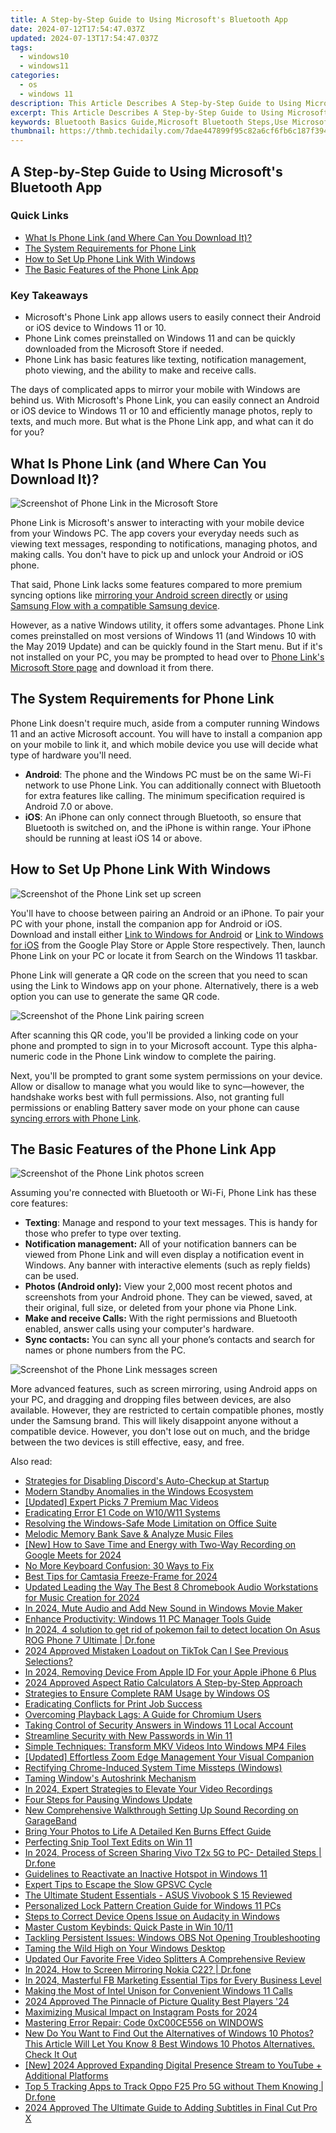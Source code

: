 ```yaml
---
title: A Step-by-Step Guide to Using Microsoft's Bluetooth App
date: 2024-07-12T17:54:47.037Z
updated: 2024-07-13T17:54:47.037Z
tags:
  - windows10
  - windows11
categories:
  - os
  - windows 11
description: This Article Describes A Step-by-Step Guide to Using Microsoft's Bluetooth App
excerpt: This Article Describes A Step-by-Step Guide to Using Microsoft's Bluetooth App
keywords: Bluetooth Basics Guide,Microsoft Bluetooth Steps,Use Microsoft BlueTooth,Bluetooth Setup Microsoft,Microsoft BT Application,Microsoft BT Connect Guide,Step-by-Step Microsoft BT Usage
thumbnail: https://thmb.techidaily.com/7dae447899f95c82a6cf6fb6c187f3946b55a92e5def14d160bc07a7e668b288.jpg
---
```


## A Step-by-Step Guide to Using Microsoft's Bluetooth App

### Quick Links

* [What Is Phone Link (and Where Can You Download It)?](#what-is-phone-link-and-where-can-you-download-it)
* [The System Requirements for Phone Link](#the-system-requirements-for-phone-link)
* [How to Set Up Phone Link With Windows](#how-to-set-up-phone-link-with-windows)
* [The Basic Features of the Phone Link App](#the-basic-features-of-the-phone-link-app)

### Key Takeaways

* Microsoft's Phone Link app allows users to easily connect their Android or iOS device to Windows 11 or 10\.
* Phone Link comes preinstalled on Windows 11 and can be quickly downloaded from the Microsoft Store if needed.
* Phone Link has basic features like texting, notification management, photo viewing, and the ability to make and receive calls.

 The days of complicated apps to mirror your mobile with Windows are behind us. With Microsoft's Phone Link, you can easily connect an Android or iOS device to Windows 11 or 10 and efficiently manage photos, reply to texts, and much more. But what is the Phone Link app, and what can it do for you?

## What Is Phone Link (and Where Can You Download It)?

![Screenshot of Phone Link in the Microsoft Store](https://static1.makeuseofimages.com/wordpress/wp-content/uploads/2023/12/screenshot_of_microsoft_phone_link-1.jpg)

 Phone Link is Microsoft's answer to interacting with your mobile device from your Windows PC. The app covers your everyday needs such as viewing text messages, responding to notifications, managing photos, and making calls. You don't have to pick up and unlock your Android or iOS phone.

 That said, Phone Link lacks some features compared to more premium syncing options like [mirroring your Android screen directly](https://www.makeuseof.com/tag/mirror-android-screen-pc-mac-without-root/) or [using Samsung Flow with a compatible Samsung device](https://www.makeuseof.com/samsung-flow-connect-windows-galaxy/).

 However, as a native Windows utility, it offers some advantages. Phone Link comes preinstalled on most versions of Windows 11 (and Windows 10 with the May 2019 Update) and can be quickly found in the Start menu. But if it's not installed on your PC, you may be prompted to head over to [Phone Link's Microsoft Store page](https://apps.microsoft.com/detail/9NMPJ99VJBWV?hl=en-us&gl=US) and download it from there.

## The System Requirements for Phone Link

 Phone Link doesn't require much, aside from a computer running Windows 11 and an active Microsoft account. You will have to install a companion app on your mobile to link it, and which mobile device you use will decide what type of hardware you'll need.

* **Android**: The phone and the Windows PC must be on the same Wi-Fi network to use Phone Link. You can additionally connect with Bluetooth for extra features like calling. The minimum specification required is Android 7.0 or above.
* **iOS**: An iPhone can only connect through Bluetooth, so ensure that Bluetooth is switched on, and the iPhone is within range. Your iPhone should be running at least iOS 14 or above.

## How to Set Up Phone Link With Windows

![Screenshot of the Phone Link set up screen](https://static1.makeuseofimages.com/wordpress/wp-content/uploads/2023/12/screenshot_of_microsoft_phone_link_set_up.jpg)

 You'll have to choose between pairing an Android or an iPhone. To pair your PC with your phone, install the companion app for Android or iOS. Download and install either [Link to Windows for Android](https://www.anrdoezrs.net/links/7251228/type/dlg/sid/UUmuoUeUpU2008631/https://play.google.com/store/apps/details?id=com.microsoft.appmanager&hl=en%5FUS) or [Link to Windows for iOS](https://apps.apple.com/us/app/link-to-windows/id6443686328) from the Google Play Store or Apple Store respectively. Then, launch Phone Link on your PC or locate it from Search on the Windows 11 taskbar.

 Phone Link will generate a QR code on the screen that you need to scan using the Link to Windows app on your phone. Alternatively, there is a web option you can use to generate the same QR code.

![Screenshot of the Phone Link pairing screen](https://static1.makeuseofimages.com/wordpress/wp-content/uploads/2023/12/screenshot_of_microsoft_phone_link_pairing.jpg)

 After scanning this QR code, you'll be provided a linking code on your phone and prompted to sign in to your Microsoft account. Type this alpha-numeric code in the Phone Link window to complete the pairing.

 Next, you'll be prompted to grant some system permissions on your device. Allow or disallow to manage what you would like to sync—however, the handshake works best with full permissions. Also, not granting full permissions or enabling Battery saver mode on your phone can cause [syncing errors with Phone Link](https://www.makeuseof.com/how-to-fix-phone-link-app-not-working-windows-11/).

## The Basic Features of the Phone Link App

![Screenshot of the Phone Link photos screen](https://static1.makeuseofimages.com/wordpress/wp-content/uploads/2023/12/screenshot_of_microsoft_phone_link_photos.jpg)

 Assuming you're connected with Bluetooth or Wi-Fi, Phone Link has these core features:

* **Texting**: Manage and respond to your text messages. This is handy for those who prefer to type over texting.
* **Notification management:** All of your notification banners can be viewed from Phone Link and will even display a notification event in Windows. Any banner with interactive elements (such as reply fields) can be used.
* **Photos (Android only):** View your 2,000 most recent photos and screenshots from your Android phone. They can be viewed, saved, at their original, full size, or deleted from your phone via Phone Link.
* **Make and receive Calls:** With the right permissions and Bluetooth enabled, answer calls using your computer's hardware.
* **Sync contacts:** You can sync all your phone’s contacts and search for names or phone numbers from the PC.

![Screenshot of the Phone Link messages screen](https://static1.makeuseofimages.com/wordpress/wp-content/uploads/2023/12/screenshot_of_microsoft_phone_link_messages.jpg)

 More advanced features, such as screen mirroring, using Android apps on your PC, and dragging and dropping files between devices, are also available. However, they are restricted to certain compatible phones, mostly under the Samsung brand. This will likely disappoint anyone without a compatible device. However, you don't lose out on much, and the bridge between the two devices is still effective, easy, and free.



<ins class="adsbygoogle"
      style="display:block"
      data-ad-client="ca-pub-7571918770474297"
      data-ad-slot="8358498916"
      data-ad-format="auto"
      data-full-width-responsive="true"></ins>
<span class="atpl-alsoreadstyle">Also read:</span>
<div><ul>
<li><a href="https://win11-tips.techidaily.com/strategies-for-disabling-discords-auto-checkup-at-startup/"><u>Strategies for Disabling Discord's Auto-Checkup at Startup</u></a></li>
<li><a href="https://win11-tips.techidaily.com/modern-standby-anomalies-in-the-windows-ecosystem/"><u>Modern Standby Anomalies in the Windows Ecosystem</u></a></li>
<li><a href="https://some-knowledge.techidaily.com/updated-expert-picks-7-premium-mac-videos/"><u>[Updated] Expert Picks  7 Premium Mac Videos</u></a></li>
<li><a href="https://win11-tips.techidaily.com/eradicating-error-e1-code-on-w10w11-systems/"><u>Eradicating Error E1 Code on W10/W11 Systems</u></a></li>
<li><a href="https://win11-tips.techidaily.com/resolving-the-windows-safe-mode-limitation-on-office-suite/"><u>Resolving the Windows-Safe Mode Limitation on Office Suite</u></a></li>
<li><a href="https://screen-sharing-recording.techidaily.com/melodic-memory-bank-save-and-analyze-music-files/"><u>Melodic Memory Bank  Save & Analyze Music Files</u></a></li>
<li><a href="https://digital-screen-recording.techidaily.com/new-how-to-save-time-and-energy-with-two-way-recording-on-google-meets-for-2024/"><u>[New] How to Save Time and Energy with Two-Way Recording on Google Meets for 2024</u></a></li>
<li><a href="https://win11-tips.techidaily.com/no-more-keyboard-confusion-30-ways-to-fix/"><u>No More Keyboard Confusion: 30 Ways to Fix</u></a></li>
<li><a href="https://ai-editing-video.techidaily.com/best-tips-for-camtasia-freeze-frame-for-2024/"><u>Best Tips for Camtasia Freeze-Frame for 2024</u></a></li>
<li><a href="https://sound-tweaking.techidaily.com/updated-leading-the-way-the-best-8-chromebook-audio-workstations-for-music-creation-for-2024/"><u>Updated Leading the Way The Best 8 Chromebook Audio Workstations for Music Creation for 2024</u></a></li>
<li><a href="https://sound-tweaking.techidaily.com/in-2024-mute-audio-and-add-new-sound-in-windows-movie-maker/"><u>In 2024, Mute Audio and Add New Sound in Windows Movie Maker</u></a></li>
<li><a href="https://win11-tips.techidaily.com/enhance-productivity-windows-11-pc-manager-tools-guide/"><u>Enhance Productivity: Windows 11 PC Manager Tools Guide</u></a></li>
<li><a href="https://android-pokemon-go.techidaily.com/in-2024-4-solution-to-get-rid-of-pokemon-fail-to-detect-location-on-asus-rog-phone-7-ultimate-drfone-by-drfone-virtual-android/"><u>In 2024, 4 solution to get rid of pokemon fail to detect location On Asus ROG Phone 7 Ultimate | Dr.fone</u></a></li>
<li><a href="https://tiktok-video-recordings.techidaily.com/2024-approved-mistaken-loadout-on-tiktok-can-i-see-previous-selections/"><u>2024 Approved  Mistaken Loadout on TikTok  Can I See Previous Selections?</u></a></li>
<li><a href="https://apple-account.techidaily.com/in-2024-removing-device-from-apple-id-for-your-apple-iphone-6-plus-by-drfone-ios/"><u>In 2024, Removing Device From Apple ID For your Apple iPhone 6 Plus</u></a></li>
<li><a href="https://ai-vdieo-software.techidaily.com/2024-approved-aspect-ratio-calculators-a-step-by-step-approach/"><u>2024 Approved Aspect Ratio Calculators A Step-by-Step Approach</u></a></li>
<li><a href="https://win11-tips.techidaily.com/strategies-to-ensure-complete-ram-usage-by-windows-os/"><u>Strategies to Ensure Complete RAM Usage by Windows OS</u></a></li>
<li><a href="https://win11-tips.techidaily.com/eradicating-conflicts-for-print-job-success/"><u>Eradicating Conflicts for Print Job Success</u></a></li>
<li><a href="https://win11-tips.techidaily.com/overcoming-playback-lags-a-guide-for-chromium-users/"><u>Overcoming Playback Lags: A Guide for Chromium Users</u></a></li>
<li><a href="https://win11-tips.techidaily.com/taking-control-of-security-answers-in-windows-11-local-account/"><u>Taking Control of Security Answers in Windows 11 Local Account</u></a></li>
<li><a href="https://win11-tips.techidaily.com/streamline-security-with-new-passwords-in-win-11/"><u>Streamline Security with New Passwords in Win 11</u></a></li>
<li><a href="https://win11-tips.techidaily.com/simple-techniques-transform-mkv-videos-into-windows-mp4-files/"><u>Simple Techniques: Transform MKV Videos Into Windows MP4 Files</u></a></li>
<li><a href="https://video-capture.techidaily.com/updated-effortless-zoom-edge-management-your-visual-companion/"><u>[Updated] Effortless Zoom Edge Management  Your Visual Companion</u></a></li>
<li><a href="https://win11-tips.techidaily.com/rectifying-chrome-induced-system-time-missteps-windows/"><u>Rectifying Chrome-Induced System Time Missteps (Windows)</u></a></li>
<li><a href="https://win11-tips.techidaily.com/taming-windows-autoshrink-mechanism/"><u>Taming Window's Autoshrink Mechanism</u></a></li>
<li><a href="https://screen-mirroring-recording.techidaily.com/in-2024-expert-strategies-to-elevate-your-video-recordings/"><u>In 2024, Expert Strategies to Elevate Your Video Recordings</u></a></li>
<li><a href="https://win11-tips.techidaily.com/four-steps-for-pausing-windows-update/"><u>Four Steps for Pausing Windows Update</u></a></li>
<li><a href="https://sound-tweaking.techidaily.com/new-comprehensive-walkthrough-setting-up-sound-recording-on-garageband/"><u>New Comprehensive Walkthrough Setting Up Sound Recording on GarageBand</u></a></li>
<li><a href="https://ai-vdieo-software.techidaily.com/bring-your-photos-to-life-a-detailed-ken-burns-effect-guide/"><u>Bring Your Photos to Life A Detailed Ken Burns Effect Guide</u></a></li>
<li><a href="https://win11-tips.techidaily.com/perfecting-snip-tool-text-edits-on-win-11/"><u>Perfecting Snip Tool Text Edits on Win 11</u></a></li>
<li><a href="https://screen-mirror.techidaily.com/in-2024-process-of-screen-sharing-vivo-t2x-5g-to-pc-detailed-steps-drfone-by-drfone-android/"><u>In 2024, Process of Screen Sharing Vivo T2x 5G to PC- Detailed Steps | Dr.fone</u></a></li>
<li><a href="https://win11-tips.techidaily.com/guidelines-to-reactivate-an-inactive-hotspot-in-windows-11/"><u>Guidelines to Reactivate an Inactive Hotspot in Windows 11</u></a></li>
<li><a href="https://win11-tips.techidaily.com/expert-tips-to-escape-the-slow-gpsvc-cycle/"><u>Expert Tips to Escape the Slow GPSVC Cycle</u></a></li>
<li><a href="https://win11-tips.techidaily.com/the-ultimate-student-essentials-asus-vivobook-s-15-reviewed/"><u>The Ultimate Student Essentials - ASUS Vivobook S 15 Reviewed</u></a></li>
<li><a href="https://win11-tips.techidaily.com/personalized-lock-pattern-creation-guide-for-windows-11-pcs/"><u>Personalized Lock Pattern Creation Guide for Windows 11 PCs</u></a></li>
<li><a href="https://win11-tips.techidaily.com/steps-to-correct-device-opens-issue-on-audacity-in-windows/"><u>Steps to Correct Device Opens Issue on Audacity in Windows</u></a></li>
<li><a href="https://win11-tips.techidaily.com/master-custom-keybinds-quick-paste-in-win-1011/"><u>Master Custom Keybinds: Quick Paste in Win 10/11</u></a></li>
<li><a href="https://win11-tips.techidaily.com/tackling-persistent-issues-windows-obs-not-opening-troubleshooting/"><u>Tackling Persistent Issues: Windows OBS Not Opening Troubleshooting</u></a></li>
<li><a href="https://win11-tips.techidaily.com/taming-the-wild-high-on-your-windows-desktop/"><u>Taming the Wild High on Your Windows Desktop</u></a></li>
<li><a href="https://ai-video-tools.techidaily.com/updated-our-favorite-free-video-splitters-a-comprehensive-review/"><u>Updated Our Favorite Free Video Splitters A Comprehensive Review</u></a></li>
<li><a href="https://screen-mirror.techidaily.com/in-2024-how-to-screen-mirroring-nokia-c22-drfone-by-drfone-android/"><u>In 2024, How to Screen Mirroring Nokia C22? | Dr.fone</u></a></li>
<li><a href="https://facebook-video-recording.techidaily.com/in-2024-masterful-fb-marketing-essential-tips-for-every-business-level/"><u>In 2024, Masterful FB Marketing  Essential Tips for Every Business Level</u></a></li>
<li><a href="https://win11-tips.techidaily.com/making-the-most-of-intel-unison-for-convenient-windows-11-calls/"><u>Making the Most of Intel Unison for Convenient Windows 11 Calls</u></a></li>
<li><a href="https://vp-tips.techidaily.com/2024-approved-the-pinnacle-of-picture-quality-best-players-24/"><u>2024 Approved  The Pinnacle of Picture Quality  Best Players '24</u></a></li>
<li><a href="https://instagram-videos.techidaily.com/maximizing-musical-impact-on-instagram-posts-for-2024/"><u>Maximizing Musical Impact on Instagram Posts for 2024</u></a></li>
<li><a href="https://win11-tips.techidaily.com/mastering-error-repair-code-0xc00ce556-on-windows/"><u>Mastering Error Repair: Code 0xC00CE556 on WINDOWS</u></a></li>
<li><a href="https://smart-video-creator.techidaily.com/new-do-you-want-to-find-out-the-alternatives-of-windows-10-photos-this-article-will-let-you-know-8-best-windows-10-photos-alternatives-check-it-out/"><u>New Do You Want to Find Out the Alternatives of Windows 10 Photos? This Article Will Let You Know 8 Best Windows 10 Photos Alternatives. Check It Out</u></a></li>
<li><a href="https://facebook-video-share.techidaily.com/new-2024-approved-expanding-digital-presence-stream-to-youtube-plus-additional-platforms/"><u>[New] 2024 Approved  Expanding Digital Presence  Stream to YouTube + Additional Platforms</u></a></li>
<li><a href="https://android-location-track.techidaily.com/top-5-tracking-apps-to-track-oppo-f25-pro-5g-without-them-knowing-drfone-by-drfone-virtual-android/"><u>Top 5 Tracking Apps to Track Oppo F25 Pro 5G without Them Knowing | Dr.fone</u></a></li>
<li><a href="https://ai-video-tools.techidaily.com/2024-approved-the-ultimate-guide-to-adding-subtitles-in-final-cut-pro-x/"><u>2024 Approved The Ultimate Guide to Adding Subtitles in Final Cut Pro X</u></a></li>
</ul></div>
